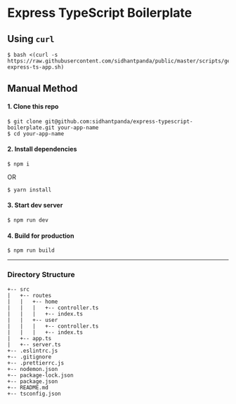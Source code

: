 # Express TypeScript Boilerplate

## Using `curl`
```
$ bash <(curl -s https://raw.githubusercontent.com/sidhantpanda/public/master/scripts/generate-express-ts-app.sh)
```

## Manual Method
#### 1. Clone this repo
```
$ git clone git@github.com:sidhantpanda/express-typescript-boilerplate.git your-app-name
$ cd your-app-name
```

#### 2. Install dependencies
```
$ npm i
```
OR
```
$ yarn install
```


#### 3. Start dev server
```
$ npm run dev
```

#### 4. Build for production
```
$ npm run build
```

---

### Directory Structure

```
+-- src
|   +-- routes
|   |   +-- home
|   |   |   +-- controller.ts
|   |   |   +-- index.ts
|   |   +-- user
|   |   |   +-- controller.ts
|   |   |   +-- index.ts
|   +-- app.ts
|   +-- server.ts
+-- .eslintrc.js
+-- .gitignore
+-- .prettierrc.js
+-- nodemon.json
+-- package-lock.json
+-- package.json
+-- README.md
+-- tsconfig.json

```
